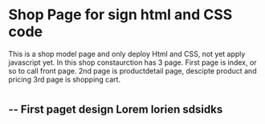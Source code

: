 # Shop Page for sign html and CSS code
This is a shop model page and only deploy Html and CSS, not yet apply javascript yet.
In this shop constaurction has 3 page. 
First page is index, or so to call front page.
2nd page is productdetail page, descipte product and pricing
3rd page is shopping cart.
#
--
First paget design 
Lorem lorien sdsidks 
---

